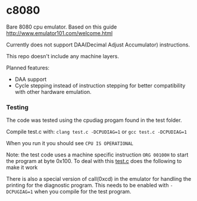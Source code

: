 # c8080
Bare 8080 cpu emulator. Based on this guide http://www.emulator101.com/welcome.html

Currently does not support DAA(Decimal Adjust Accumulator) instructions.

This repo doesn't include any machine layers.

Planned features:
- DAA support
- Cycle stepping instead of instruction stepping for better compatibility with other hardware emulation.

### Testing
The code was tested using the cpudiag progam found in the test folder. 

Compile test.c with:
`clang test.c -DCPUDIAG=1` 
or `gcc test.c -DCPUDIAG=1`

When you run it you should see `CPU IS OPERATIONAL`


Note: the test code uses a machine specific instruction `ORG 00100H` to start the program at byte 0x100.
To deal with this [test.c](https://github.com/Sir-Irk/c8080/blob/0cbd205301fd606fe131324bba900488418b0bbf/test/test.c#L55) does the following to make it work

There is also a special version of call(0xcd) in the emulator for handling the printing for the diagnostic program. This needs to be enabled with `-DCPUGIAG=1` when you compile for the test program.
